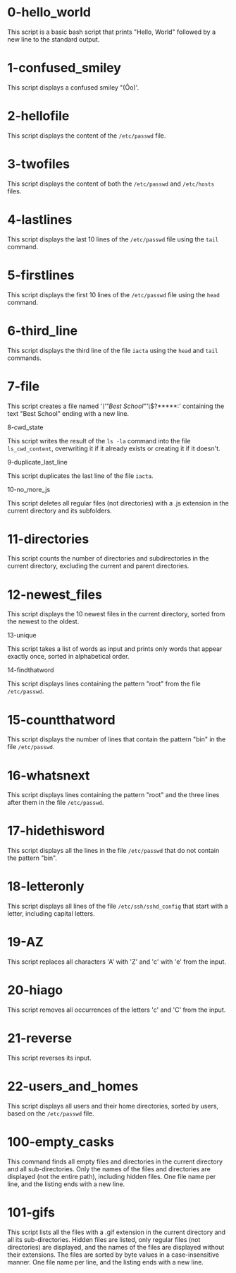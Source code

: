 # 0-hello_world

This script is a basic bash script that prints "Hello, World" followed by a new line to the standard output.

# 1-confused_smiley

This script displays a confused smiley "(Ôo)'.

# 2-hellofile

This script displays the content of the `/etc/passwd` file.

# 3-twofiles

This script displays the content of both the `/etc/passwd` and `/etc/hosts` files.

# 4-lastlines

This script displays the last 10 lines of the `/etc/passwd` file using the `tail` command.

# 5-firstlines

This script displays the first 10 lines of the `/etc/passwd` file using the `head` command.

# 6-third_line

This script displays the third line of the file `iacta` using the `head` and `tail` commands.

# 7-file

This script creates a file named '*\\'"Best School"\'\\*$\?\*\*\*\*\*:' containing the text "Best School" ending with a new line.

8-cwd_state

This script writes the result of the `ls -la` command into the file `ls_cwd_content`, overwriting it if it already exists or creating it if it doesn't.

9-duplicate_last_line

This script duplicates the last line of the file `iacta`.

10-no_more_js

This script deletes all regular files (not directories) with a .js extension in the current directory and its subfolders.

# 11-directories

This script counts the number of directories and subdirectories in the current directory, excluding the current and parent directories.

# 12-newest_files

This script displays the 10 newest files in the current directory, sorted from the newest to the oldest.

 13-unique

This script takes a list of words as input and prints only words that appear exactly once, sorted in alphabetical order.

14-findthatword

This script displays lines containing the pattern "root" from the file `/etc/passwd`.

# 15-countthatword

This script displays the number of lines that contain the pattern "bin" in the file `/etc/passwd`.

# 16-whatsnext

This script displays lines containing the pattern "root" and the three lines after them in the file `/etc/passwd`.

# 17-hidethisword

This script displays all the lines in the file `/etc/passwd` that do not contain the pattern "bin".

# 18-letteronly

This script displays all lines of the file `/etc/ssh/sshd_config` that start with a letter, including capital letters.

# 19-AZ

This script replaces all characters 'A' with 'Z' and 'c' with 'e' from the input.

# 20-hiago

This script removes all occurrences of the letters 'c' and 'C' from the input.

# 21-reverse

This script reverses its input.

# 22-users_and_homes

This script displays all users and their home directories, sorted by users, based on the `/etc/passwd` file.

# 100-empty_casks

This command finds all empty files and directories in the current directory and all sub-directories. Only the names of the files and directories are displayed (not the entire path), including hidden files. One file name per line, and the listing ends with a new line.

# 101-gifs

This script lists all the files with a .gif extension in the current directory and all its sub-directories. Hidden files are listed, only regular files (not directories) are displayed, and the names of the files are displayed without their extensions. The files are sorted by byte values in a case-insensitive manner. One file name per line, and the listing ends with a new line.
